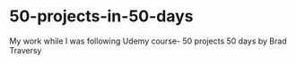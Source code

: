 # 50-projects-in-50-days
My work while I was following Udemy course- 50 projects 50 days by Brad Traversy
